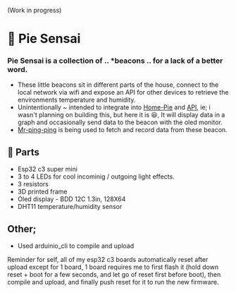 (Work in progress)

# 🥧 Pie Sensai
### Pie Sensai is a collection of .. *beacons .. for a lack of a better word.

- These little beacons sit in different parts of the house, connect to the local network via wifi and expose an API for other devices to retrieve the environments temperature and humidity.
- Unintentionally ~ intended to integrate into [Home-Pie](https://github.com/LouisRossouw/home-pie-desktop) and [API](https://github.com/LouisRossouw/home-pie-server), ie; i wasn't planning on building this, but here it is 😆, It will display data in a graph and occasionally send data to the beacon with the oled monitor.
- [Mr-ping-ping](https://github.com/LouisRossouw/mr-ping-ping) is being used to fetch and record data from these beacon.

## 🍦 Parts

- Esp32 c3 super mini
- 3 to 4 LEDs for cool incominig / outgoing light effects.
- 3 resistors
- 3D printed frame
- Oled display - BDD 12C 1.3in, 128X64
- DHT11 temperature/humidity sensor

## Other;

- Used arduinio_cli to compile and upload

Reminder for self, all of my esp32 c3 boards automatically reset after upload except for 1 board, 
1 board requires me to first flash it (hold down reset + boot for a few seconds, and let go of reset first before boot), then compile and upload, and finally push reset for it to run the new firmware.


